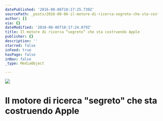 ```yaml
---
datePublished: '2016-08-06T18:17:25.739Z'
sourcePath: _posts/2016-08-06-il-motore-di-ricerca-segreto-che-sta-costruendo-apple.md
author: []
via: {}
dateModified: '2016-08-06T18:17:24.879Z'
title: Il motore di ricerca “segreto” che sta costruendo Apple
publisher: {}
description: ''
starred: false
inFeed: true
hasPage: false
inNav: false
_type: MediaObject

---
```

![](https://the-grid-user-content.s3-us-west-2.amazonaws.com/3334d4a0-37a4-471d-b730-cce9790fb662.jpg)

# Il motore di ricerca "segreto" che sta costruendo Apple